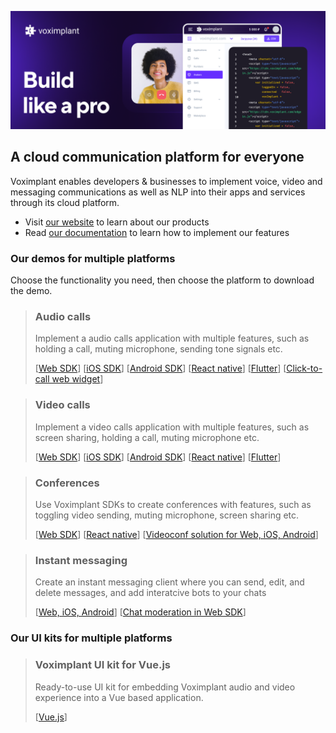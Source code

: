 ![Voximplant logo](https://github.com/voximplant/.github/blob/main/profile/github.png)

## A cloud communication platform for everyone

Voximplant enables developers & businesses to implement voice, video and messaging communications as well as NLP into their apps and services through its cloud platform.

- Visit [our website](https://voximplant.com/) to learn about our products
- Read [our documentation](https://voximplant.com/docs/gettingstarted) to learn how to implement our features

### Our demos for multiple platforms

Choose the functionality you need, then choose the platform to download the demo.

> ### Audio calls
> 
> Implement a audio calls application with multiple features, such as holding a call, muting microphone, sending tone signals etc.
> 
> [[Web SDK](https://github.com/voximplant/basic-websdk-demo)]
[[iOS SDK](https://github.com/voximplant/ios-sdk-swift-demo)]
[[Android SDK](https://github.com/voximplant/android-sdk-kotlin-demo/blob/master/audiocall)]
[[React native](https://github.com/voximplant/react-native-demo/tree/master/CallApp)]
[[Flutter](https://github.com/voximplant/flutter_demos/blob/master/audio_call)]
[[Click-to-call web widget](https://github.com/voximplant/click-to-call)]

> ### Video calls
>
> Implement a video calls application with multiple features, such as screen sharing, holding a call, muting microphone etc.
> 
> [[Web SDK](https://github.com/voximplant/basic-websdk-demo)]
[[iOS SDK](https://github.com/voximplant/ios-sdk-swift-demo)]
[[Android SDK](https://github.com/voximplant/android-sdk-kotlin-demo/blob/master/videocall)]
[[React native](https://github.com/voximplant/react-native-demo/tree/master/CallApp)]
[[Flutter](https://github.com/voximplant/flutter_demos/tree/master/video_call)]

> ### Conferences
>
> Use Voximplant SDKs to create conferences with features, such as toggling video sending, muting microphone, screen sharing etc.
>
> [[Web SDK](https://github.com/voximplant/basic-websdk-demo)]
[[React native](https://github.com/voximplant/react-native-demo/tree/master/ConferenceDemo)]
[[Videoconf solution for Web, iOS, Android](https://github.com/voximplant/solutions-videoconference)]

> ### Instant messaging
>
> Create an instant messaging client where you can send, edit, and delete messages, and add interatcive bots to your chats
>
> [[Web, iOS, Android](https://github.com/voximplant/solutions-messaging)]
[[Chat moderation in Web SDK](https://github.com/voximplant/bot-api-chat-moderation-demo)]

### Our UI kits for multiple platforms

> ### Voximplant UI kit for Vue.js
>
> Ready-to-use UI kit for embedding Voximplant audio and video experience into a Vue based application.
>
> [[Vue.js](https://github.com/voximplant/ui-kit-for-vuejs)]
